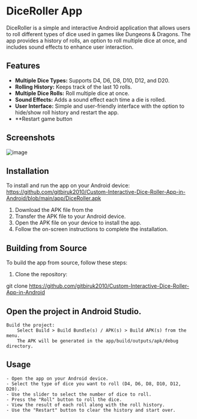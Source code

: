 # DiceRoller App

DiceRoller is a simple and interactive Android application that allows users to roll different types of dice used in games like Dungeons & Dragons. The app provides a history of rolls, an option to roll multiple dice at once, and includes sound effects to enhance user interaction.

## Features

- **Multiple Dice Types:** Supports D4, D6, D8, D10, D12, and D20.
- **Rolling History:** Keeps track of the last 10 rolls.
- **Multiple Dice Rolls:** Roll multiple dice at once.
- **Sound Effects:** Adds a sound effect each time a die is rolled.
- **User Interface:** Simple and user-friendly interface with the option to hide/show roll history and restart the app.
- **Restart game button

## Screenshots
![image](https://github.com/gitbiruk2010/Custom-Interactive-Dice-Roller-App-in-Android/assets/103274295/48a3fea1-5b9d-4578-a87d-79225934bd56)

## Installation

To install and run the app on your Android device: https://github.com/gitbiruk2010/Custom-Interactive-Dice-Roller-App-in-Android/blob/main/app/DiceRoller.apk

1. Download the APK file from the 
2. Transfer the APK file to your Android device.
3. Open the APK file on your device to install the app.
4. Follow the on-screen instructions to complete the installation.

## Building from Source

To build the app from source, follow these steps:

1. Clone the repository:
 
git clone https://github.com/gitbiruk2010/Custom-Interactive-Dice-Roller-App-in-Android
   
## Open the project in Android Studio.

    Build the project:
        Select Build > Build Bundle(s) / APK(s) > Build APK(s) from the menu.
        The APK will be generated in the app/build/outputs/apk/debug directory.

## Usage

    - Open the app on your Android device.
    - Select the type of dice you want to roll (D4, D6, D8, D10, D12, D20).
    - Use the slider to select the number of dice to roll.
    - Press the "Roll" button to roll the dice.
    - View the result of each roll along with the roll history.
    - Use the "Restart" button to clear the history and start over.
